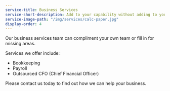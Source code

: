 ```yaml
---
service-title: Business Services
service-short-description: Add to your capability without adding to your team.
service-image-path: "/img/services/calc-paper.jpg"
display-order: 4
---
```

Our business services team can compliment your own team or fill in for missing areas.

Services we offer include:

* Bookkeeping
* Payroll
* Outsourced CFO (Chief Financial Officer)

Please contact us today to find out how we can help your business.
